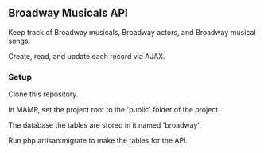 ## Broadway Musicals API

Keep track of Broadway musicals, Broadway actors, and Broadway musical songs.

Create, read, and update each record via AJAX.

### Setup

Clone this repository.

In MAMP, set the project root to the 'public' folder of the project.

The database the tables are stored in it named 'broadway'.

Run php artisan:migrate to make the tables for the API.
